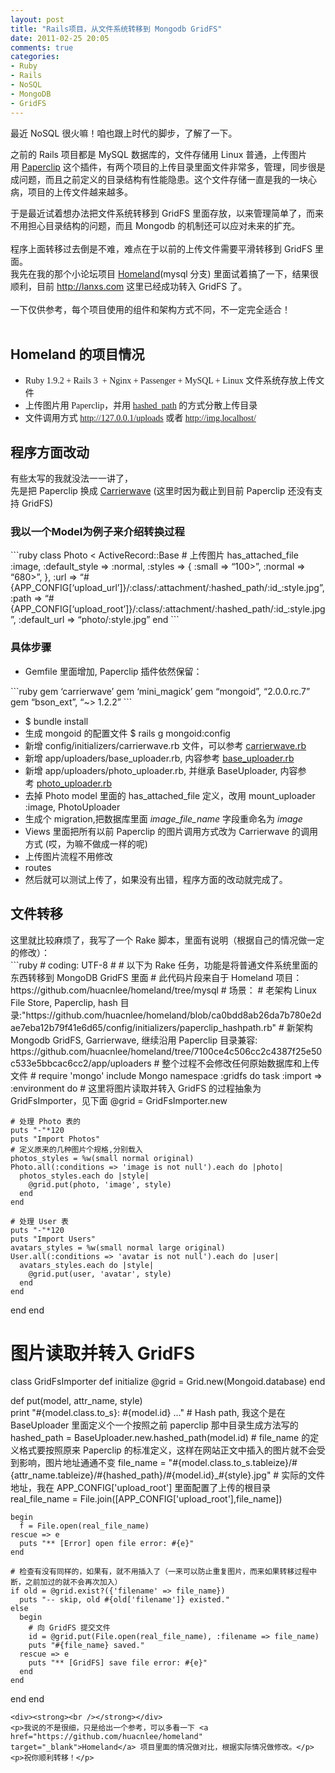 ```yaml
---
layout: post
title: "Rails项目，从文件系统转移到 Mongodb GridFS"
date: 2011-02-25 20:05
comments: true
categories: 
- Ruby
- Rails
- NoSQL
- MongoDB
- GridFS
---
```

<p><span style="font-family: arial; font-size: small;"> </span></p>
<div>最近 NoSQL 很火嘛！咱也跟上时代的脚步，了解了一下。</div>
<p>之前的 Rails 项目都是 MySQL 数据库的，文件存储用 Linux 普通，上传图片用&nbsp;<a href="https://github.com/thoughtbot/paperclip" target="_blank">Paperclip</a>&nbsp;这个插件，有两个项目的上传目录里面文件非常多，管理，同步很是成问题，而且之前定义的目录结构有性能隐患。这个文件存储一直是我的一块心病，项目的上传文件越来越多。</p>
<div>于是最近试着想办法把文件系统转移到 GridFS 里面存放，以来管理简单了，而来不用担心目录结构的问题，而且 Mongodb 的机制还可以应对未来的扩充。</div>
<div><br /></div>
<div>程序上面转移过去倒是不难，难点在于以前的上传文件需要平滑转移到 GridFS 里面。</div>
<div>我先在我的那个小论坛项目&nbsp;<a href="https://github.com/huacnlee/homeland/tree/mysql" target="_blank">Homeland</a>(mysql 分支) 里面试着搞了一下，结果很顺利，目前&nbsp;<a href="http://lanxs.com/" target="_blank">http://lanxs.com</a>&nbsp;这里已经成功转入 GridFS 了。</div>
<div><br /></div>
<div>一下仅供参考，每个项目使用的组件和架构方式不同，不一定完全适合！</div>
<div><br /></div>
<h2><strong>Homeland 的项目情况</strong></h2>
<div>
<ul>
<li><span style="font-family: mceinline;">Ruby 1.9.2 + Rails 3 &nbsp;+ Nginx + Passenger + MySQL + Linux 文件系统存放上传文件</span></li>
<li><span style="font-family: mceinline;">上传图片用 Paperclip，并用&nbsp;<a href="https://github.com/huacnlee/homeland/blob/ca0bdd8ab26da7b780e2dae7eba12b79f41e6d65/config/initializers/paperclip_hashpath.rb" target="_blank">hashed_path</a>&nbsp;的方式分散上传目录</span></li>
<li><span style="font-family: mceinline;">文件调用方式&nbsp;<a href="http://127.0.0.1/uploads" target="_blank">http://127.0.0.1/uploads</a>&nbsp;或者&nbsp;<a href="http://img.localhost/" target="_blank">http://img.localhost/</a></span></li>
</ul>
</div>
<!-- more -->
<h2><strong>程序方面改动</strong></h2>
<div>有些太写的我就没法一一讲了，</div>
<div>先是把 Paperclip 换成&nbsp;<a href="https://github.com/jnicklas/carrierwave" target="_blank">Carrierwave</a>&nbsp;(这里时因为截止到目前 Paperclip 还没有支持 GridFS)</div>
<h3><strong>我以一个Model为例子来介绍转换过程</strong></h3>
```ruby
class Photo < ActiveRecord::Base
  # 上传图片
  has_attached_file :image,
    :default_style => :normal,
    :styles => {
      :small => “100>”,
      :normal => “680>”,
    },
    :url => “#{APP_CONFIG[‘upload_url’]}/:class/:attachment/:hashed_path/:id_:style.jpg”,
    :path => “#{APP_CONFIG[‘upload_root’]}/:class/:attachment/:hashed_path/:id_:style.jpg”,
    :default_url => “photo/:style.jpg”
end
```
<h3><strong>具体步骤</strong></h3>
<div>
<ul>
<li>Gemfile 里面增加, Paperclip 插件依然保留：</li>
</ul>
</div>
```ruby
gem ‘carrierwave’
gem ‘mini_magick’ 
gem “mongoid”, “2.0.0.rc.7”
gem “bson_ext”, “~> 1.2.2”
```
<div>
<ul>
<li>$ bundle install</li>
<li>生成 mongoid 的配置文件 $ rails g mongoid:config&nbsp;</li>
<li>新增 config/initializers/carrierwave.rb 文件，可以参考&nbsp;<a href="https://github.com/huacnlee/homeland/blob/8c9abd3e21afaa4160c36393436768a0249f234d/config/initializers/carrierwave.rb" target="_blank">carrierwave.rb</a></li>
<li>新增 app/uploaders/base_uploader.rb, 内容参考&nbsp;<a href="https://github.com/huacnlee/homeland/blob/7100ce4c506cc2c4387f25e50c533e5bbcac6cc2/app/uploaders/base_uploader.rb" target="_blank">base_uploader.rb</a></li>
<li>新增 app/uploaders/photo_uploader.rb, 并继承 BaseUploader, 内容参考&nbsp;<a href="https://github.com/huacnlee/homeland/blob/7100ce4c506cc2c4387f25e50c533e5bbcac6cc2/app/uploaders/photo_uploader.rb" target="_blank">photo_uploader.rb</a></li>
<li>去掉 Photo model 里面的&nbsp;has_attached_file 定义，改用&nbsp;mount_uploader :image, PhotoUploader</li>
<li>生成个 migration,把数据库里面&nbsp;<em>image_file_name</em>&nbsp;字段重命名为&nbsp;<em>image</em></li>
<li>Views 里面把所有以前 Paperclip 的图片调用方式改为 Carrierwave 的调用方式 (哎，为嘛不做成一样的呢)</li>
<li>上传图片流程不用修改</li>
<li>routes</li>
<li>然后就可以测试上传了，如果没有出错，程序方面的改动就完成了。</li>
</ul>
</div>
<h2><strong>文件转移</strong></h2>
<div>这里就比较麻烦了，我写了一个 Rake 脚本，里面有说明（根据自己的情况做一定的修改）：</div>
```ruby
# coding: UTF-8
# 
# 以下为 Rake 任务，功能是将普通文件系统里面的东西转移到 MongoDB GridFS 里面
# 此代码片段来自于 Homeland 项目： https://github.com/huacnlee/homeland/tree/mysql
# 场景：
# 老架构 Linux File Store, Paperclip, hash 目录:"https://github.com/huacnlee/homeland/blob/ca0bdd8ab26da7b780e2dae7eba12b79f41e6d65/config/initializers/paperclip_hashpath.rb"
# 新架构 Mongodb GridFS, Garrierwave, 继续沿用 Paperclip 目录兼容: https://github.com/huacnlee/homeland/tree/7100ce4c506cc2c4387f25e50c533e5bbcac6cc2/app/uploaders
# 整个过程不会修改任何原始数据库和上传文件
#
require 'mongo'
include Mongo
namespace :gridfs do
  task :import => :environment do   
    # 这里将图片读取并转入 GridFS 的过程抽象为 GridFsImporter，见下面
    @grid = GridFsImporter.new
    

    # 处理 Photo 表的
    puts "-"*120
    puts "Import Photos"
    # 定义原来的几种图片个规格,分别载入
    photos_styles = %w(small normal original)
    Photo.all(:conditions => 'image is not null').each do |photo|
      photos_styles.each do |style|
        @grid.put(photo, 'image', style)
      end
    end

    # 处理 User 表
    puts "-"*120
    puts "Import Users"
    avatars_styles = %w(small normal large original)
    User.all(:conditions => 'avatar is not null').each do |user|
      avatars_styles.each do |style|
        @grid.put(user, 'avatar', style)
      end
    end
    
  end
end


# 图片读取并转入 GridFS
class GridFsImporter
  def initialize
    @grid = Grid.new(Mongoid.database)
  end
  
  def put(model, attr_name, style)  
    print "#{model.class.to_s}: #{model.id} ..."
    # Hash path, 我这个是在 BaseUploader 里面定义个一个按照之前 paperclip 那中目录生成方法写的  
    hashed_path = BaseUploader.new.hashed_path(model.id)
    # file_name 的定义格式要按照原来 Paperclip 的标准定义，这样在网站正文中插入的图片就不会受到影响，图片地址通通不变
    file_name = "#{model.class.to_s.tableize}/#{attr_name.tableize}/#{hashed_path}/#{model.id}_#{style}.jpg"
    # 实际的文件地址，我在 APP_CONFIG['upload_root'] 里面配置了上传的根目录
    real_file_name = File.join([APP_CONFIG['upload_root'],file_name])
    
    begin
      f = File.open(real_file_name)
    rescue => e
      puts "** [Error] open file error: #{e}"
    end
    
    # 检查有没有同样的，如果有，就不用插入了（一来可以防止重复图片，而来如果转移过程中断，之前加过的就不会再次加入）
    if old = @grid.exist?({'filename' => file_name})
      puts "-- skip, old #{old['filename']} existed."
    else
      begin
        # 向 GridFS 提交文件
        id = @grid.put(File.open(real_file_name), :filename => file_name)      
        puts "#{file_name} saved."
      rescue => e
        puts "** [GridFS] save file error: #{e}"
      end
    end
    
  end
end
```
<div><strong><br /></strong></div>
<p>我说的不是很细，只是给出一个参考，可以多看一下 <a href="https://github.com/huacnlee/homeland" target="_blank">Homeland</a> 项目里面的情况做对比，根据实际情况做修改。</p>
<p>祝你顺利转移！</p>